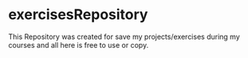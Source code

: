 # exercisesRepository
This Repository was created for save my projects/exercises during my courses and all here is free to use or copy.
